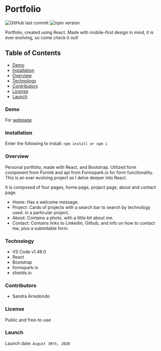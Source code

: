 # Portfolio

![GitHub last commit](https://img.shields.io/github/last-commit/salpharre/Portfolio) ![npm version](https://badge.fury.io/js/inquirer.svg)

Portfolio, created using React. Made with mobile-first design in mind, it is ever evolving, so come check it out! 

## Table of Contents

* [Demo](#demo)
* [Installation](#installation)
* [Overview](#overview)
* [Technology](#technology)
* [Contributors](#contributors)
* [License](#license)
* [Launch](#launch)

### Demo

For [webpage](https://portfolio-react-app23421.herokuapp.com/)

### Installation

Enter the following to install:
`npm install or npm i`

### Overview

Personal portfolio, made with React, and Bootstrap. Utilized form component from Formik and api from Formspark.io for form funcitonality. This is an ever evolving project as I delve deeper into React. 

It is composed of four pages, home page, project page, about and contact page. 

* Home: Has a welcome message.
* Project: Cards of projects with a search bar to search by technology used. in a particular project.
* About: Contains a photo, with a little bit about me.
* Contact: Contains links to Linkedin, Github, and info on how to contact me, plus a submitable form.

### Technology

* VS Code v1.48.0
* React
* Bootstrap
* formspark.io
* shields.io

### Contributors

* Sandra Arredondo

### License

Public and free-to-use

### Launch

Launch date: `August 30th, 2020`